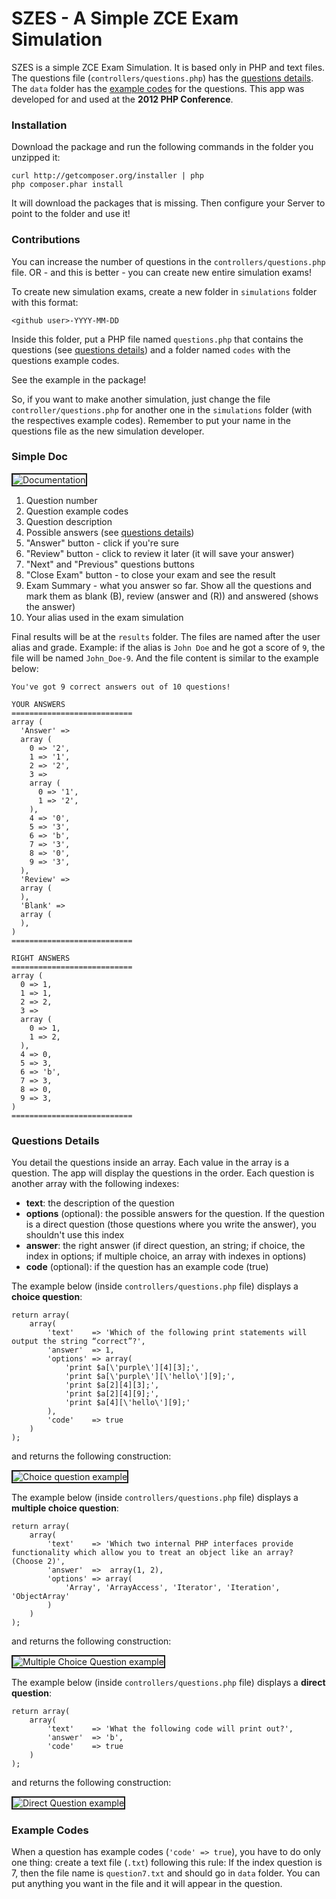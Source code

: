 # SZES - A Simple ZCE Exam Simulation

SZES is a simple ZCE Exam Simulation. It is based only in PHP and text files.
The questions file (`controllers/questions.php`) has the [questions details](#Questions).
The `data` folder has the [example codes](#Codes) for the questions.
This app was developed for and used at the **2012 PHP Conference**.

### Installation

Download the package and run the following commands in the folder you unzipped it:

    curl http://getcomposer.org/installer | php
    php composer.phar install

It will download the packages that is missing.
Then configure your Server to point to the folder and use it!

### Contributions

You can increase the number of questions in the `controllers/questions.php` file.
OR - and this is better - you can create new entire simulation exams!

To create new simulation exams, create a new folder in `simulations` folder with this format:

    <github user>-YYYY-MM-DD
    
Inside this folder, put a PHP file named `questions.php` that contains the questions (see [questions details](#Questions)) and a folder named `codes` with the questions example codes.

See the example in the package!

So, if you want to make another simulation, just change the file `controller/questions.php` for another one in the `simulations` folder (with the respectives example codes).
Remember to put your name in the questions file as the new simulation developer.

### Simple Doc

<img src="https://raw.github.com/mlalbuquerque/SZES/master/web/images/doc.png" border="2" alt="Documentation" />

1. Question number
2. Question example codes
3. Question description
4. Possible answers (see [questions details](#Questions))
5. "Answer" button - click if you're sure
6. "Review" button - click to review it later (it will save your answer)
7. "Next" and "Previous" questions buttons
8. "Close Exam" button - to close your exam and see the result
9. Exam Summary - what you answer so far. Show all the questions and mark them as blank (B), review (answer and (R)) and answered (shows the answer)
10. Your alias used in the exam simulation

Final results will be at the `results` folder. The files are named after the user alias and grade.
Example: if the alias is `John Doe` and he got a score of `9`, the file will be named `John_Doe-9`.
And the file content is similar to the example below:

    You've got 9 correct answers out of 10 questions!

    YOUR ANSWERS
    ===========================
    array (
      'Answer' => 
      array (
        0 => '2',
        1 => '1',
        2 => '2',
        3 => 
        array (
          0 => '1',
          1 => '2',
        ),
        4 => '0',
        5 => '3',
        6 => 'b',
        7 => '3',
        8 => '0',
        9 => '3',
      ),
      'Review' => 
      array (
      ),
      'Blank' => 
      array (
      ),
    )
    ===========================

    RIGHT ANSWERS
    ===========================
    array (
      0 => 1,
      1 => 1,
      2 => 2,
      3 => 
      array (
        0 => 1,
        1 => 2,
      ),
      4 => 0,
      5 => 3,
      6 => 'b',
      7 => 3,
      8 => 0,
      9 => 3,
    )
    ===========================

### <a name="Questions">Questions Details</a>

You detail the questions inside an array. Each value in the array is a question.
The app will display the questions in the order. Each question is another array with the following indexes:

* **text**: the description of the question
* **options** (optional): the possible answers for the question. If the question is a direct question (those questions where you write the answer), you shouldn't use this index
* **answer**: the right answer (if direct question, an string; if choice, the index in options; if multiple choice, an array with indexes in options)
* **code** (optional): if the question has an example code (true)

The example below (inside `controllers/questions.php` file) displays a **choice question**:

    return array(
        array(
            'text'    => 'Which of the following print statements will output the string “correct”?',
            'answer'  => 1,
            'options' => array(
                'print $a[\'purple\'][4][3];',
                'print $a[\'purple\'][\'hello\'][9];',
                'print $a[2][4][3];',
                'print $a[2][4][9];',
                'print $a[4][\'hello\'][9];'
            ),
            'code'    => true
        )
    );

and returns the following construction:

<img src="https://raw.github.com/mlalbuquerque/SZES/master/web/images/question-choice.png" border="2" alt="Choice question example" />

The example below (inside `controllers/questions.php` file) displays a **multiple choice question**:

    return array(
        array(
            'text'    => 'Which two internal PHP interfaces provide functionality which allow you to treat an object like an array? (Choose 2)',
            'answer'  =>  array(1, 2),
            'options' => array(
                'Array', 'ArrayAccess', 'Iterator', 'Iteration', 'ObjectArray'
            )
        )
    );

and returns the following construction:

<img src="https://raw.github.com/mlalbuquerque/SZES/master/web/images/question-multiple-choice.png" border="2" alt="Multiple Choice Question example" />

The example below (inside `controllers/questions.php` file) displays a **direct question**:

    return array(
        array(
            'text'    => 'What the following code will print out?',
            'answer'  => 'b',
            'code'    => true
        )
    );

and returns the following construction:

<img src="https://raw.github.com/mlalbuquerque/SZES/master/web/images/question-direct.png" border="2" alt="Direct Question example" />

### <a name="Codes">Example Codes</a>

When a question has example codes (`'code' => true`), you have to do only one thing: create a text file (`.txt`) following this rule:
If the index question is 7, then the file name is `question7.txt` and should go in `data` folder. You can put anything you want in the file and it will appear in the question.
